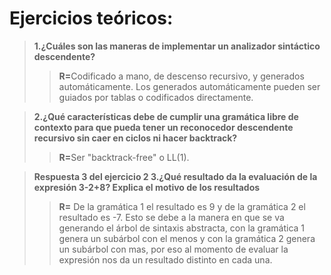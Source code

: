 # Ejercicios teóricos:
> <b>1.¿Cuáles son las maneras de implementar un analizador sintáctico descendente?</b>
>> <b>R=</b>Codificado a mano, de descenso recursivo, y generados automáticamente. Los generados automáticamente pueden ser guiados por tablas o codificados directamente.

> <b>2.¿Qué características debe de cumplir una gramática libre de contexto para que pueda tener un reconocedor descendente recursivo sin caer en ciclos ni hacer backtrack?</b>
>> <b>R=</b>Ser "backtrack-free" o LL(1).

> <b>Respuesta 3 del ejercicio 2
>    3.¿Qué resultado da la evaluación de la expresión 3-2+8? Explica el motivo de los resultados </b>
>> <b>R=</b> De la gramática 1 el resultado es 9 y de la gramática 2 el resultado es -7.
>> Esto se debe a la manera en que se va generando el árbol de sintaxis abstracta, con la gramática 1 genera un subárbol con el menos y con la gramática 2 genera un subárbol con mas, por eso al momento de evaluar la expresión nos da un resultado distinto en cada una. 